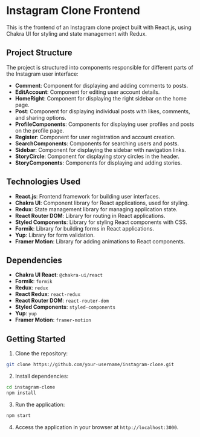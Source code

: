
# Instagram Clone Frontend

This is the frontend of an Instagram clone project built with React.js, using Chakra UI for styling and state management with Redux.

## Project Structure

The project is structured into components responsible for different parts of the Instagram user interface:

- **Comment**: Component for displaying and adding comments to posts.
- **EditAccount**: Component for editing user account details.
- **HomeRight**: Component for displaying the right sidebar on the home page.
- **Post**: Component for displaying individual posts with likes, comments, and sharing options.
- **ProfileComponents**: Components for displaying user profiles and posts on the profile page.
- **Register**: Component for user registration and account creation.
- **SearchComponents**: Components for searching users and posts.
- **Sidebar**: Component for displaying the sidebar with navigation links.
- **StoryCircle**: Component for displaying story circles in the header.
- **StoryComponents**: Components for displaying and adding stories.

## Technologies Used

- **React.js**: Frontend framework for building user interfaces.
- **Chakra UI**: Component library for React applications, used for styling.
- **Redux**: State management library for managing application state.
- **React Router DOM**: Library for routing in React applications.
- **Styled Components**: Library for styling React components with CSS.
- **Formik**: Library for building forms in React applications.
- **Yup**: Library for form validation.
- **Framer Motion**: Library for adding animations to React components.

## Dependencies

- **Chakra UI React**: `@chakra-ui/react`
- **Formik**: `formik`
- **Redux**: `redux`
- **React Redux**: `react-redux`
- **React Router DOM**: `react-router-dom`
- **Styled Components**: `styled-components`
- **Yup**: `yup`
- **Framer Motion**: `framer-motion`

## Getting Started

1. Clone the repository:

```bash
git clone https://github.com/your-username/instagram-clone.git
```

2. Install dependencies:

```bash
cd instagram-clone
npm install
```

3. Run the application:

```bash
npm start
```

4. Access the application in your browser at `http://localhost:3000`.

